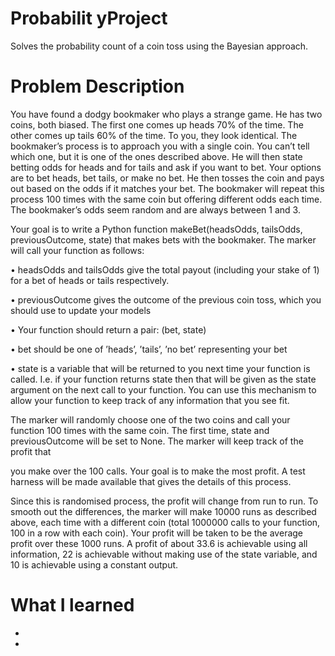 # Probabilit yProject
Solves the probability count of a coin toss using the Bayesian approach.


# Problem Description 

You have found a dodgy bookmaker who plays a strange game. He has two coins, both biased. The first one
comes up heads 70% of the time. The other comes up tails 60% of the time. To you, they look identical.
The bookmaker’s process is to approach you with a single coin. You can’t tell which one, but it is one of
the ones described above. He will then state betting odds for heads and for tails and ask if you want to bet.
Your options are to bet heads, bet tails, or make no bet. He then tosses the coin and pays out based on
the odds if it matches your bet. The bookmaker will repeat this process 100 times with the same coin but
offering different odds each time. The bookmaker’s odds seem random and are always between 1 and 3.

Your goal is to write a Python function makeBet(headsOdds, tailsOdds, previousOutcome, state) that makes
bets with the bookmaker. The marker will call your function as follows:

• headsOdds and tailsOdds give the total payout (including your stake of 1) for a bet of heads or tails
respectively.

• previousOutcome gives the outcome of the previous coin toss, which you should use to update your
models

• Your function should return a pair: (bet, state)

• bet should be one of ’heads’, ’tails’, ’no bet’ representing your bet

• state is a variable that will be returned to you next time your function is called. I.e. if your function
returns state then that will be given as the state argument on the next call to your function. You can
use this mechanism to allow your function to keep track of any information that you see fit.

The marker will randomly choose one of the two coins and call your function 100 times with the same coin.
The first time, state and previousOutcome will be set to None. The marker will keep track of the profit that

you make over the 100 calls. Your goal is to make the most profit. A test harness will be made available
that gives the details of this process.

Since this is randomised process, the profit will change from run to run. To smooth out the differences, the
marker will make 10000 runs as described above, each time with a different coin (total 1000000 calls to your
function, 100 in a row with each coin). Your profit will be taken to be the average profit over these 1000
runs. A profit of about 33.6 is achievable using all information, 22 is achievable without making use of the
state variable, and 10 is achievable using a constant output.

# What I learned

*
*
